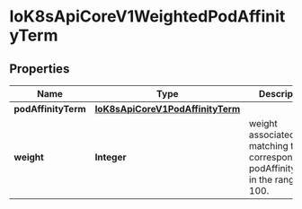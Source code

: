 
# IoK8sApiCoreV1WeightedPodAffinityTerm

## Properties
Name | Type | Description | Notes
------------ | ------------- | ------------- | -------------
**podAffinityTerm** | [**IoK8sApiCoreV1PodAffinityTerm**](IoK8sApiCoreV1PodAffinityTerm.md) |  | 
**weight** | **Integer** | weight associated with matching the corresponding podAffinityTerm, in the range 1-100. | 



